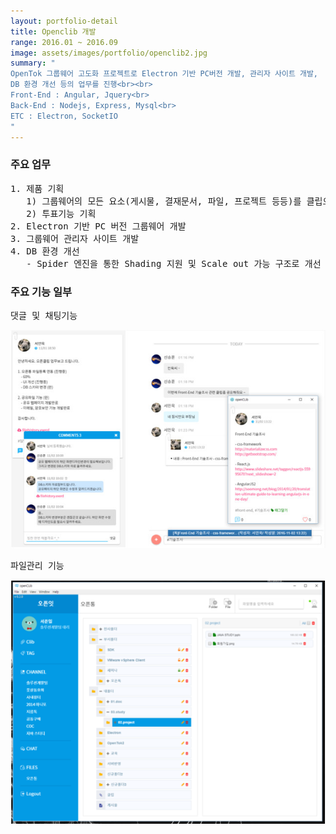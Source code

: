 ```yaml
---
layout: portfolio-detail
title: Openclib 개발
range: 2016.01 ~ 2016.09
image: assets/images/portfolio/openclib2.jpg
summary: "
OpenTok 그룹웨어 고도화 프로젝트로 Electron 기반 PC버전 개발, 관리자 사이트 개발,
DB 환경 개선 등의 업무를 진행<br><br>
Front-End : Angular, Jquery<br>
Back-End : Nodejs, Express, Mysql<br>
ETC : Electron, SocketIO
"
---
```


<h3>주요 업무</h3>

<pre class="font-secondary description">
1. 제품 기획
   1) 그룹웨어의 모든 요소(게시물, 결재문서, 파일, 프로젝트 등등)를 클립으로 관리
   2) 투표기능 기획
2. Electron 기반 PC 버전 그룹웨어 개발
3. 그룹웨어 관리자 사이트 개발
4. DB 환경 개선
   - Spider 엔진을 통한 Shading 지원 및 Scale out 가능 구조로 개선
</pre>

<h3>주요 기능 일부</h3>

<pre class="font-secondary description">
댓글 및 채팅기능
</pre>
<div class="text-center">
<img class="img-fluid rounded mr-5" src="/assets/images/portfolio/openclib3.jpg" alt="댓글 및 채팅 기능"/>
</div>

<pre class="font-secondary description">
파일관리 기능
</pre>
<div class="text-center">
<img class="img-fluid rounded mr-5" src="/assets/images/portfolio/openclib4.png" alt="파일관리 기능"/>
</div>